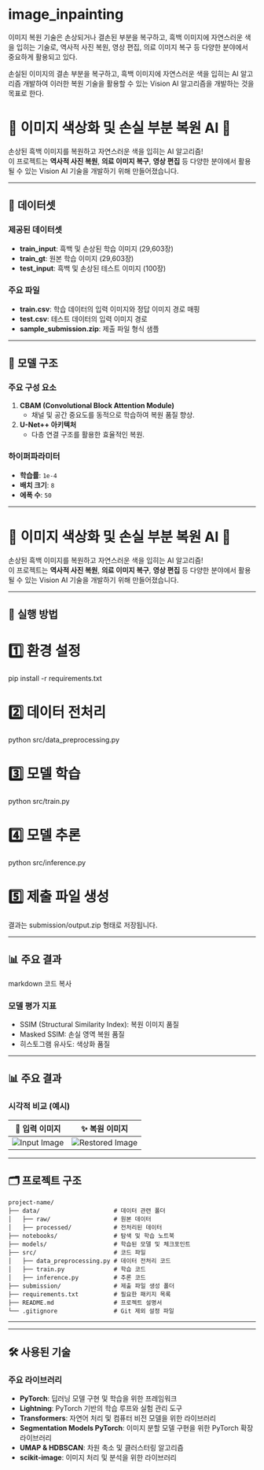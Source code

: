 # image_inpainting
이미지 복원 기술은 손상되거나 결손된 부분을 복구하고, 흑백 이미지에 자연스러운 색을 입히는 기술로, 역사적 사진 복원, 영상 편집, 의료 이미지 복구 등 다양한 분야에서 중요하게 활용되고 있다.

손실된 이미지의 결손 부분을 복구하고, 흑백 이미지에 자연스러운 색을 입히는 AI 알고리즘 개발하여 이러한 복원 기술을 활용할 수 있는 Vision AI 알고리즘을 개발하는 것을 목표로 한다.

# 🌈 이미지 색상화 및 손실 부분 복원 AI 🎨

손상된 흑백 이미지를 복원하고 자연스러운 색을 입히는 AI 알고리즘!  
이 프로젝트는 **역사적 사진 복원**, **의료 이미지 복구**, **영상 편집** 등 다양한 분야에서 활용될 수 있는 Vision AI 기술을 개발하기 위해 만들어졌습니다.

---

## 📂 데이터셋

### 제공된 데이터셋
- **train_input**: 흑백 및 손상된 학습 이미지 (29,603장)
- **train_gt**: 원본 학습 이미지 (29,603장)
- **test_input**: 흑백 및 손상된 테스트 이미지 (100장)

### 주요 파일
- **train.csv**: 학습 데이터의 입력 이미지와 정답 이미지 경로 매핑
- **test.csv**: 테스트 데이터의 입력 이미지 경로
- **sample_submission.zip**: 제출 파일 형식 샘플

---

## 🧠 모델 구조

### 주요 구성 요소
1. **CBAM (Convolutional Block Attention Module)**  
   - 채널 및 공간 중요도를 동적으로 학습하여 복원 품질 향상.
2. **U-Net++ 아키텍처**  
   - 다층 연결 구조를 활용한 효율적인 복원.

### 하이퍼파라미터
- **학습률**: `1e-4`
- **배치 크기**: `8`
- **에폭 수**: `50`

---
# 🌈 이미지 색상화 및 손실 부분 복원 AI 🎨

손상된 흑백 이미지를 복원하고 자연스러운 색을 입히는 AI 알고리즘!  
이 프로젝트는 **역사적 사진 복원**, **의료 이미지 복구**, **영상 편집** 등 다양한 분야에서 활용될 수 있는 Vision AI 기술을 개발하기 위해 만들어졌습니다.

---

## 🚀 실행 방법


# 1️⃣ 환경 설정
pip install -r requirements.txt

# 2️⃣ 데이터 전처리
python src/data_preprocessing.py

# 3️⃣ 모델 학습
python src/train.py

# 4️⃣ 모델 추론
python src/inference.py

# 5️⃣ 제출 파일 생성
결과는 submission/output.zip 형태로 저장됩니다.

---

## 📊 주요 결과
markdown
코드 복사
### 모델 평가 지표
- SSIM (Structural Similarity Index): 복원 이미지 품질
- Masked SSIM: 손실 영역 복원 품질
- 히스토그램 유사도: 색상화 품질

---

## 📊 주요 결과

### 시각적 비교 (예시)
| 🎨 입력 이미지 | ✨ 복원 이미지 |
|----------------|---------------|
| ![Input Image](https://github.com/user-attachments/assets/6f92ee36-ff94-4aad-97ca-78fe77e36ce8) | ![Restored Image](https://github.com/user-attachments/assets/ff9d9fe7-bda8-4074-af35-ce06c56237f8) |

---


## 🗂️ 프로젝트 구조

```plaintext
project-name/
├── data/                     # 데이터 관련 폴더
│   ├── raw/                  # 원본 데이터
│   ├── processed/            # 전처리된 데이터
├── notebooks/                # 탐색 및 학습 노트북
├── models/                   # 학습된 모델 및 체크포인트
├── src/                      # 코드 파일
│   ├── data_preprocessing.py # 데이터 전처리 코드
│   ├── train.py              # 학습 코드
│   ├── inference.py          # 추론 코드
├── submission/               # 제출 파일 생성 폴더
├── requirements.txt          # 필요한 패키지 목록
├── README.md                 # 프로젝트 설명서
└── .gitignore                # Git 제외 설정 파일
```

---


---

## 🛠️ 사용된 기술

### 주요 라이브러리
- **PyTorch**: 딥러닝 모델 구현 및 학습을 위한 프레임워크
- **Lightning**: PyTorch 기반의 학습 루프와 실험 관리 도구
- **Transformers**: 자연어 처리 및 컴퓨터 비전 모델을 위한 라이브러리
- **Segmentation Models PyTorch**: 이미지 분할 모델 구현을 위한 PyTorch 확장 라이브러리
- **UMAP & HDBSCAN**: 차원 축소 및 클러스터링 알고리즘
- **scikit-image**: 이미지 처리 및 분석을 위한 라이브러리


